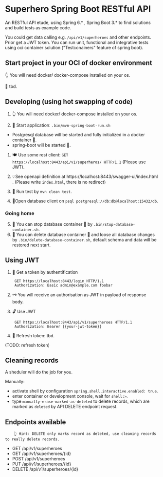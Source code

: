 # Superhero Spring Boot RESTful API
An RESTful API etude, using Spring 6.* , Spring Boot 3.* to find solutions and build tests as example code. 

You could get data calling e.g. `/api/v1/superheroes` and other endpoints. Prior get a JWT token. You can run unit, functional and integrative tests using oci container solution ("Testconainers" feature of spring boot). 

## Start project in your OCI of docker environment

👆 You will need docker/ docker-compose installed on your os. 

🐋 tbd.

## Developing (using hot swapping of code)

1. 👆 You will need docker/ docker-compose installed on your os. 

2. 🚀 Start application: `.bin/mvn-spring-boot-run.sh`
- Postgresql database will be started and fully initialized in a docker container 🐋.
- spring-boot will be started 🚀.

1. 🍽️ Use some rest client: `GET https://localhost:8443/api/v1/superheros/ HTTP/1.1` (Please use JWT).

2. 💡See openapi definition at https://localhost:8443/swagger-ui/index.html . (Please write `index.html`, there is no redirect)

3. 🤖 Run test by `mvn clean test`.

4. 🥫Open database client on `psql postgresql://db:db@localhost:15432/db`.

### Going home

5. 🛑 You can stop database container 🐋 by `.bin/stop-database-container.sh`.
6. 🫗 You can delete database container 🐋 and loose all database changes by `.bin/delete-database-container.sh`, default schema and data will be restored next start.

## Using JWT

1. 🔐 Get a token by authentification

        GET https://localhost:8443/login HTTP/1.1
        Authorization: Basic admin@example.com foobar

2. 🗝️ You will receive an authorisation as JWT in payload of response body. 

3. 🔓 Use JWT 

        GET https://localhost:8443/api/v1/superheroes HTTP/1.1
        Authorization: Bearer {{your-jwt-token}}

4. 🔁 Refresh token: tbd. 

(TODO: refresh token)

## Cleaning records 

A sheduler will do the job for you.

Manually: 
- activate shell by configuration `spring.shell.interactive.enabled: true`.
- enter container or development console, wait for `shell:>`.
- type `manually-erase-marked-as-deleted` to delete records, which are marked as `deleted` by API DELETE endpoint request.

## Endpoints available 

        👆 Hint: DELETE only marks record as deleted, use cleaning records to really delete records.

* GET /api/v1/superheroes
* GET /api/v1/superheroes/{id}
* POST /api/v1/superheroes
* PUT /api/v1/superheroes/{id}
* DELETE /api/v1/superheroes/{id} 